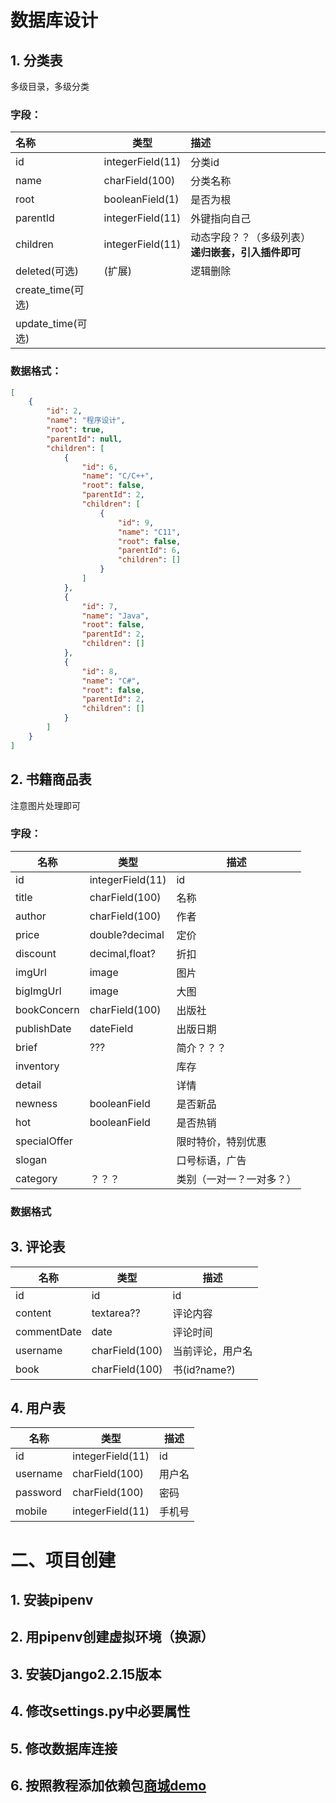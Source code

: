 # 数据库设计

## 1. 分类表

多级目录，多级分类

### 字段：

| 名称              | 类型             | 描述                                               |
| :---------------- | ---------------- | :------------------------------------------------- |
| id                | integerField(11) | 分类id                                             |
| name              | charField(100)   | 分类名称                                           |
| root              | booleanField(1)  | 是否为根                                           |
| parentId          | integerField(11) | 外键指向自己                                       |
| children          | integerField(11) | 动态字段？？（多级列表）**递归嵌套，引入插件即可** |
| deleted(可选)     | (扩展)           | 逻辑删除                                           |
| create_time(可选) |                  |                                                    |
| update_time(可选) |                  |                                                    |



### 数据格式：

```json
[
    {
        "id": 2,
        "name": "程序设计",
        "root": true,
        "parentId": null,
        "children": [
            {
                "id": 6,
                "name": "C/C++",
                "root": false,
                "parentId": 2,
                "children": [
                    {
                        "id": 9,
                        "name": "C11",
                        "root": false,
                        "parentId": 6,
                        "children": []
                    }
                ]
            },
            {
                "id": 7,
                "name": "Java",
                "root": false,
                "parentId": 2,
                "children": []
            },
            {
                "id": 8,
                "name": "C#",
                "root": false,
                "parentId": 2,
                "children": []
            }
        ]
    }
]
```

## 2. 书籍商品表

注意图片处理即可

### 字段：

| 名称         | 类型             | 描述                     |
| ------------ | ---------------- | ------------------------ |
| id           | integerField(11) | id                       |
| title        | charField(100)   | 名称                     |
| author       | charField(100)   | 作者                     |
| price        | double?decimal   | 定价                     |
| discount     | decimal,float?   | 折扣                     |
| imgUrl       | image            | 图片                     |
| bigImgUrl    | image            | 大图                     |
| bookConcern  | charField(100)   | 出版社                   |
| publishDate  | dateField        | 出版日期                 |
| brief        | ???              | 简介？？？               |
| inventory    |                  | 库存                     |
| detail       |                  | 详情                     |
| newness      | booleanField     | 是否新品                 |
| hot          | booleanField     | 是否热销                 |
| specialOffer |                  | 限时特价，特别优惠       |
| slogan       |                  | 口号标语，广告           |
| category     | ？？？           | 类别（一对一？一对多？） |





### 数据格式

## 3. 评论表

| 名称        | 类型           | 描述             |
| ----------- | -------------- | ---------------- |
| id          | id             | id               |
| content     | textarea??     | 评论内容         |
| commentDate | date           | 评论时间         |
| username    | charField(100) | 当前评论，用户名 |
| book        | charField(100) | 书(id?name?)     |



## 4. 用户表

| 名称     | 类型             | 描述   |
| -------- | ---------------- | ------ |
| id       | integerField(11) | id     |
| username | charField(100)   | 用户名 |
| password | charField(100)   | 密码   |
| mobile   | integerField(11) | 手机号 |

# 二、项目创建

## 1. 安装pipenv

## 2. 用pipenv创建虚拟环境（换源）

## 3. 安装Django2.2.15版本

## 4. 修改settings.py中必要属性

## 5. 修改数据库连接

## 6. 按照教程添加依赖包[商城demo](https://www.cnblogs.com/derek1184405959/p/8747961.html)



